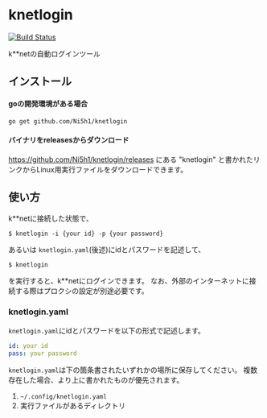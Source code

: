 # knetlogin
[![Build Status](https://travis-ci.org/Ni5h1/knetlogin.svg?branch=master)](https://travis-ci.org/Ni5h1/knetlogin)

k**netの自動ログインツール

## インストール
#### goの開発環境がある場合
```shell
go get github.com/Ni5h1/knetlogin
```

#### バイナリをreleasesからダウンロード

<https://github.com/Ni5h1/knetlogin/releases>
にある "knetlogin" と書かれたリンクからLinux用実行ファイルをダウンロードできます。

## 使い方

k**netに接続した状態で、
```shell
$ knetlogin -i {your id} -p {your password}
```
あるいは
`knetlogin.yaml`(後述)にidとパスワードを記述して、
```shell
$ knetlogin
```
を実行すると、k**netにログインできます。
なお、外部のインターネットに接続する際はプロクシの設定が別途必要です。

### knetlogin.yaml
`knetlogin.yaml`にidとパスワードを以下の形式で記述します。

```knetlogin.yaml
id: your id
pass: your password
```
`knetlogin.yaml`は下の箇条書されたいずれかの場所に保存してください。
複数存在した場合、より上に書かれたものが優先されます。
1. `~/.config/knetlogin.yaml`
1. 実行ファイルがあるディレクトリ
